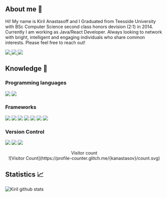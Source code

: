 ## About me 👋

Hi! My name is Kiril Anastasoff and I Graduated from Teesside University with BSc Computer Science second class honors devision (2:1) in 2014. 
Currently I am working as Java/React Developer. Always looking to network with bright, intelligent and engaging individuals who share common interests. Please feel free to reach out!

<span>
  <a href="https://www.linkedin.com/in/kanastasov/">
<img src="https://img.shields.io/badge/linkedin%20-%230077B5.svg?&style=for-the-badge&logo=linkedin&logoColor=white"/>
    </a>
    <a href="https://www.facebook.com/kiril.anastasoff.77/">
<img src="https://img.shields.io/badge/@kanastasoff%20-%231DA1F2.svg?&style=for-the-badge&logo=Facebook&logoColor=white"/>
    </a>
    <a href="https://www.codewars.com/users/kanastasov">
<img src="https://img.shields.io/badge/kanastasov%20-%231DA1F2.svg?&style=for-the-badge&logo=codewars&logoColor=red"/>
    </a>
</span>

## Knowledge :rocket:

### Programming languages

<span>

<img src="https://img.shields.io/badge/Java%20-%23323330.svg?&style=for-the-badge&logo=java&logoColor=%23F7DF1E"/>
<img src="https://img.shields.io/badge/Javascript%20-%231572B6.svg?&style=for-the-badge&logo=javascript&logoColor=white"/>
</span>

### Frameworks

<span>
<img src="https://img.shields.io/badge/java%20-%230769AD.svg?&style=for-the-badge&logo=java&logoColor=white"/>
<img src="https://img.shields.io/badge/Hibernate%20ui%20-%230081CB.svg?&style=for-the-badge&logo=material-ui&logoColor=white"/>
<img src="https://img.shields.io/badge/Maven%20-%23593d88.svg?&style=for-the-badge&logo=Maven&logoColor=white"/>
<img src="https://img.shields.io/badge/Spring Boot%20-%23404d59.svg?&style=for-the-badge"/>
<img src="https://img.shields.io/badge/react%20-%2320232a.svg?&style=for-the-badge&logo=react&logoColor=%2361DAFB"/>
<img src="https://img.shields.io/badge/css%20-%2338B2AC.svg?&style=for-the-badge&logo=css&logoColor=white"/>
<img src="https://img.shields.io/badge/bootstrap%20-%23563D7C.svg?&style=for-the-badge&logo=bootstrap&logoColor=white"/>
</span>


### Version Control

 <span>
  <img src="https://img.shields.io/badge/git%20-%23F05033.svg?&style=for-the-badge&logo=git&logoColor=white"/>
  <img src="https://img.shields.io/badge/github%20-%23121011.svg?&style=for-the-badge&logo=github&logoColor=white"/>
  <img src="https://img.shields.io/badge/github%20actions%20-%232671E5.svg?&style=for-the-badge&logo=github%20actions&logoColor=white"/>
</span>
<p align="center">
  Visitor count<br>
![Visitor Count](https://profile-counter.glitch.me/{kanastasov}/count.svg)
</p>

## Statistics :chart_with_upwards_trend:

![Kiril github stats](https://github-readme-stats.vercel.app/api?username=kanastasov)

